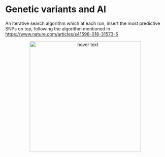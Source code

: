 # Genetic variants and AI
An iterative search algorithm which at each run, insert the most predictive SNPs on top, following the algorithm mentioned in https://www.nature.com/articles/s41598-018-31573-5

<p align="center">
  <img src="https://media.springernature.com/full/springer-static/image/art%3A10.1038%2Fs41598-018-31573-5/MediaObjects/41598_2018_31573_Figa_HTML.png" width="350" title="hover text">
</p>
